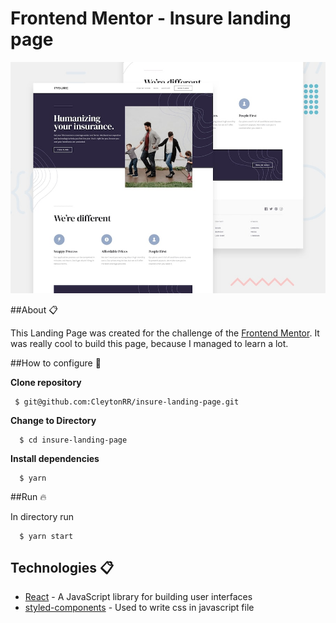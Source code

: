 # Frontend Mentor - Insure landing page

![Design preview for the Insure landing page coding challenge](./design/desktop-preview.jpg)

##About :clipboard:

This Landing Page was created for the challenge of the [Frontend Mentor](https://www.frontendmentor.io/). It was really cool to build this page, because I managed to learn a lot.

##How to configure :rocket:

**Clone repository**

```
 $ git@github.com:CleytonRR/insure-landing-page.git

```

**Change to Directory**

```
  $ cd insure-landing-page
```

**Install dependencies**

```
  $ yarn
```

##Run :fire:

In directory run

```
  $ yarn start
```

## Technologies :clipboard:

- [React](https://pt-br.reactjs.org/) - A JavaScript library for building user interfaces
- [styled-components](https://styled-components.com/) - Used to write css in javascript file
